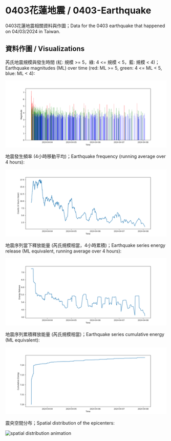 # 0403花蓮地震 / 0403-Earthquake

0403花蓮地震相關資料與作圖；Data for the 0403 earthquake that happened on 04/03/2024 in Taiwan.

## 資料作圖 / Visualizations

芮氏地震規模與發生時間 (紅: 規模 >= 5，綠: 4 <= 規模 < 5，藍: 規模 < 4)；Earthquake magnitudes (ML) over time (red: ML >= 5, green: 4 <= ML < 5, blue: ML < 4):

![magnitudes over time](images/mag_t.png)

地震發生頻率 (4小時移動平均)；Earthquake frequency (running average over 4 hours):

![counts over time](images/count_t.png)

地震序列當下釋放能量 (芮氏規模相當，4小時累積)；Earthquake series energy release (ML equivalent, running average over 4 hours):

![energy release](images/summed_energy_t.png)

地震序列累積釋放能量 (芮氏規模相當)；Earthquake series cumulative energy (ML equivalent):

![cumulative energy](images/cumulative_energy_t.png)

震央空間分布；Spatial distribution of the epicenters:

![spatial distribution animation](images/3d_scatter.gif)
